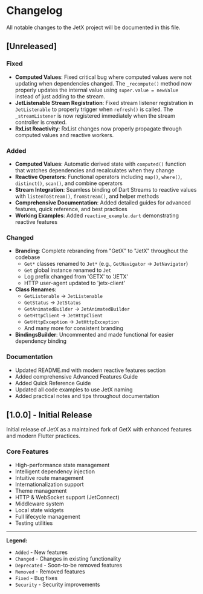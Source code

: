 # Changelog

All notable changes to the JetX project will be documented in this file.

## [Unreleased]

### Fixed
- **Computed Values**: Fixed critical bug where computed values were not updating when dependencies changed. The `_recompute()` method now properly updates the internal value using `super.value = newValue` instead of just adding to the stream.
- **JetListenable Stream Registration**: Fixed stream listener registration in `JetListenable` to properly trigger when `refresh()` is called. The `_streamListener` is now registered immediately when the stream controller is created.
- **RxList Reactivity**: RxList changes now properly propagate through computed values and reactive workers.

### Added
- **Computed Values**: Automatic derived state with `computed()` function that watches dependencies and recalculates when they change
- **Reactive Operators**: Functional operators including `map()`, `where()`, `distinct()`, `scan()`, and combine operators
- **Stream Integration**: Seamless binding of Dart Streams to reactive values with `listenToStream()`, `fromStream()`, and helper methods
- **Comprehensive Documentation**: Added detailed guides for advanced features, quick reference, and best practices
- **Working Examples**: Added `reactive_example.dart` demonstrating reactive features

### Changed
- **Branding**: Complete rebranding from "GetX" to "JetX" throughout the codebase
  - `Get*` classes renamed to `Jet*` (e.g., `GetNavigator` → `JetNavigator`)
  - `Get` global instance renamed to `Jet`
  - Log prefix changed from 'GETX' to 'JETX'
  - HTTP user-agent updated to 'jetx-client'
- **Class Renames**: 
  - `GetListenable` → `JetListenable`
  - `GetStatus` → `JetStatus`
  - `GetAnimatedBuilder` → `JetAnimatedBuilder`
  - `GetHttpClient` → `JetHttpClient`
  - `GetHttpException` → `JetHttpException`
  - And many more for consistent branding
- **BindingsBuilder**: Uncommented and made functional for easier dependency binding

### Documentation
- Updated README.md with modern reactive features section
- Added comprehensive Advanced Features Guide
- Added Quick Reference Guide
- Updated all code examples to use JetX naming
- Added practical notes and tips throughout documentation

## [1.0.0] - Initial Release

Initial release of JetX as a maintained fork of GetX with enhanced features and modern Flutter practices.

### Core Features
- High-performance state management
- Intelligent dependency injection  
- Intuitive route management
- Internationalization support
- Theme management
- HTTP & WebSocket support (JetConnect)
- Middleware system
- Local state widgets
- Full lifecycle management
- Testing utilities

---

**Legend:**
- `Added` - New features
- `Changed` - Changes in existing functionality
- `Deprecated` - Soon-to-be removed features
- `Removed` - Removed features
- `Fixed` - Bug fixes
- `Security` - Security improvements
